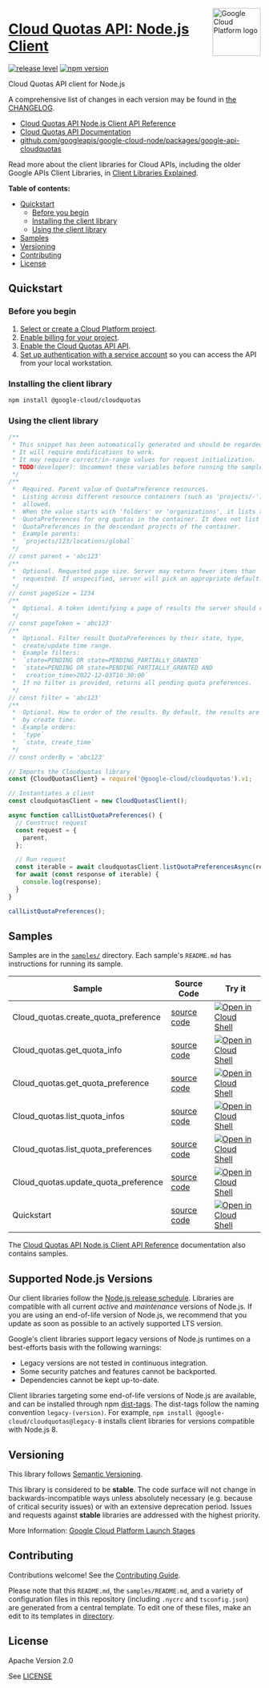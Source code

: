 [//]: # "This README.md file is auto-generated, all changes to this file will be lost."
[//]: # "To regenerate it, use `python -m synthtool`."
<img src="https://avatars2.githubusercontent.com/u/2810941?v=3&s=96" alt="Google Cloud Platform logo" title="Google Cloud Platform" align="right" height="96" width="96"/>

# [Cloud Quotas API: Node.js Client](https://github.com/googleapis/google-cloud-node/tree/main/packages/google-api-cloudquotas)

[![release level](https://img.shields.io/badge/release%20level-stable-brightgreen.svg?style=flat)](https://cloud.google.com/terms/launch-stages)
[![npm version](https://img.shields.io/npm/v/@google-cloud/cloudquotas.svg)](https://www.npmjs.org/package/@google-cloud/cloudquotas)




Cloud Quotas API client for Node.js


A comprehensive list of changes in each version may be found in
[the CHANGELOG](https://github.com/googleapis/google-cloud-node/tree/main/packages/google-api-cloudquotas/CHANGELOG.md).

* [Cloud Quotas API Node.js Client API Reference][client-docs]
* [Cloud Quotas API Documentation][product-docs]
* [github.com/googleapis/google-cloud-node/packages/google-api-cloudquotas](https://github.com/googleapis/google-cloud-node/tree/main/packages/google-api-cloudquotas)

Read more about the client libraries for Cloud APIs, including the older
Google APIs Client Libraries, in [Client Libraries Explained][explained].

[explained]: https://cloud.google.com/apis/docs/client-libraries-explained

**Table of contents:**


* [Quickstart](#quickstart)
  * [Before you begin](#before-you-begin)
  * [Installing the client library](#installing-the-client-library)
  * [Using the client library](#using-the-client-library)
* [Samples](#samples)
* [Versioning](#versioning)
* [Contributing](#contributing)
* [License](#license)

## Quickstart

### Before you begin

1.  [Select or create a Cloud Platform project][projects].
1.  [Enable billing for your project][billing].
1.  [Enable the Cloud Quotas API API][enable_api].
1.  [Set up authentication with a service account][auth] so you can access the
    API from your local workstation.

### Installing the client library

```bash
npm install @google-cloud/cloudquotas
```


### Using the client library

```javascript
/**
 * This snippet has been automatically generated and should be regarded as a code template only.
 * It will require modifications to work.
 * It may require correct/in-range values for request initialization.
 * TODO(developer): Uncomment these variables before running the sample.
 */
/**
 *  Required. Parent value of QuotaPreference resources.
 *  Listing across different resource containers (such as 'projects/-') is not
 *  allowed.
 *  When the value starts with 'folders' or 'organizations', it lists the
 *  QuotaPreferences for org quotas in the container. It does not list the
 *  QuotaPreferences in the descendant projects of the container.
 *  Example parents:
 *  `projects/123/locations/global`
 */
// const parent = 'abc123'
/**
 *  Optional. Requested page size. Server may return fewer items than
 *  requested. If unspecified, server will pick an appropriate default.
 */
// const pageSize = 1234
/**
 *  Optional. A token identifying a page of results the server should return.
 */
// const pageToken = 'abc123'
/**
 *  Optional. Filter result QuotaPreferences by their state, type,
 *  create/update time range.
 *  Example filters:
 *  `state=PENDING OR state=PENDING_PARTIALLY_GRANTED`
 *  `state=PENDING OR state=PENDING_PARTIALLY_GRANTED AND
 *   creation_time>2022-12-03T10:30:00`
 *  If no filter is provided, returns all pending quota preferences.
 */
// const filter = 'abc123'
/**
 *  Optional. How to order of the results. By default, the results are ordered
 *  by create time.
 *  Example orders:
 *  `type`
 *  `state, create_time`
 */
// const orderBy = 'abc123'

// Imports the Cloudquotas library
const {CloudQuotasClient} = require('@google-cloud/cloudquotas').v1;

// Instantiates a client
const cloudquotasClient = new CloudQuotasClient();

async function callListQuotaPreferences() {
  // Construct request
  const request = {
    parent,
  };

  // Run request
  const iterable = await cloudquotasClient.listQuotaPreferencesAsync(request);
  for await (const response of iterable) {
    console.log(response);
  }
}

callListQuotaPreferences();

```



## Samples

Samples are in the [`samples/`](https://github.com/googleapis/google-cloud-node/tree/main/packages/google-api-cloudquotas/samples) directory. Each sample's `README.md` has instructions for running its sample.

| Sample                      | Source Code                       | Try it |
| --------------------------- | --------------------------------- | ------ |
| Cloud_quotas.create_quota_preference | [source code](https://github.com/googleapis/google-cloud-node/blob/main/packages/google-api-cloudquotas/samples/generated/v1/cloud_quotas.create_quota_preference.js) | [![Open in Cloud Shell][shell_img]](https://console.cloud.google.com/cloudshell/open?git_repo=https://github.com/googleapis/google-cloud-node&page=editor&open_in_editor=packages/google-api-cloudquotas/samples/generated/v1/cloud_quotas.create_quota_preference.js,packages/google-api-cloudquotas/samples/README.md) |
| Cloud_quotas.get_quota_info | [source code](https://github.com/googleapis/google-cloud-node/blob/main/packages/google-api-cloudquotas/samples/generated/v1/cloud_quotas.get_quota_info.js) | [![Open in Cloud Shell][shell_img]](https://console.cloud.google.com/cloudshell/open?git_repo=https://github.com/googleapis/google-cloud-node&page=editor&open_in_editor=packages/google-api-cloudquotas/samples/generated/v1/cloud_quotas.get_quota_info.js,packages/google-api-cloudquotas/samples/README.md) |
| Cloud_quotas.get_quota_preference | [source code](https://github.com/googleapis/google-cloud-node/blob/main/packages/google-api-cloudquotas/samples/generated/v1/cloud_quotas.get_quota_preference.js) | [![Open in Cloud Shell][shell_img]](https://console.cloud.google.com/cloudshell/open?git_repo=https://github.com/googleapis/google-cloud-node&page=editor&open_in_editor=packages/google-api-cloudquotas/samples/generated/v1/cloud_quotas.get_quota_preference.js,packages/google-api-cloudquotas/samples/README.md) |
| Cloud_quotas.list_quota_infos | [source code](https://github.com/googleapis/google-cloud-node/blob/main/packages/google-api-cloudquotas/samples/generated/v1/cloud_quotas.list_quota_infos.js) | [![Open in Cloud Shell][shell_img]](https://console.cloud.google.com/cloudshell/open?git_repo=https://github.com/googleapis/google-cloud-node&page=editor&open_in_editor=packages/google-api-cloudquotas/samples/generated/v1/cloud_quotas.list_quota_infos.js,packages/google-api-cloudquotas/samples/README.md) |
| Cloud_quotas.list_quota_preferences | [source code](https://github.com/googleapis/google-cloud-node/blob/main/packages/google-api-cloudquotas/samples/generated/v1/cloud_quotas.list_quota_preferences.js) | [![Open in Cloud Shell][shell_img]](https://console.cloud.google.com/cloudshell/open?git_repo=https://github.com/googleapis/google-cloud-node&page=editor&open_in_editor=packages/google-api-cloudquotas/samples/generated/v1/cloud_quotas.list_quota_preferences.js,packages/google-api-cloudquotas/samples/README.md) |
| Cloud_quotas.update_quota_preference | [source code](https://github.com/googleapis/google-cloud-node/blob/main/packages/google-api-cloudquotas/samples/generated/v1/cloud_quotas.update_quota_preference.js) | [![Open in Cloud Shell][shell_img]](https://console.cloud.google.com/cloudshell/open?git_repo=https://github.com/googleapis/google-cloud-node&page=editor&open_in_editor=packages/google-api-cloudquotas/samples/generated/v1/cloud_quotas.update_quota_preference.js,packages/google-api-cloudquotas/samples/README.md) |
| Quickstart | [source code](https://github.com/googleapis/google-cloud-node/blob/main/packages/google-api-cloudquotas/samples/quickstart.js) | [![Open in Cloud Shell][shell_img]](https://console.cloud.google.com/cloudshell/open?git_repo=https://github.com/googleapis/google-cloud-node&page=editor&open_in_editor=packages/google-api-cloudquotas/samples/quickstart.js,packages/google-api-cloudquotas/samples/README.md) |



The [Cloud Quotas API Node.js Client API Reference][client-docs] documentation
also contains samples.

## Supported Node.js Versions

Our client libraries follow the [Node.js release schedule](https://github.com/nodejs/release#release-schedule).
Libraries are compatible with all current _active_ and _maintenance_ versions of
Node.js.
If you are using an end-of-life version of Node.js, we recommend that you update
as soon as possible to an actively supported LTS version.

Google's client libraries support legacy versions of Node.js runtimes on a
best-efforts basis with the following warnings:

* Legacy versions are not tested in continuous integration.
* Some security patches and features cannot be backported.
* Dependencies cannot be kept up-to-date.

Client libraries targeting some end-of-life versions of Node.js are available, and
can be installed through npm [dist-tags](https://docs.npmjs.com/cli/dist-tag).
The dist-tags follow the naming convention `legacy-(version)`.
For example, `npm install @google-cloud/cloudquotas@legacy-8` installs client libraries
for versions compatible with Node.js 8.

## Versioning

This library follows [Semantic Versioning](http://semver.org/).



This library is considered to be **stable**. The code surface will not change in backwards-incompatible ways
unless absolutely necessary (e.g. because of critical security issues) or with
an extensive deprecation period. Issues and requests against **stable** libraries
are addressed with the highest priority.






More Information: [Google Cloud Platform Launch Stages][launch_stages]

[launch_stages]: https://cloud.google.com/terms/launch-stages

## Contributing

Contributions welcome! See the [Contributing Guide](https://github.com/googleapis/google-cloud-node/blob/main/CONTRIBUTING.md).

Please note that this `README.md`, the `samples/README.md`,
and a variety of configuration files in this repository (including `.nycrc` and `tsconfig.json`)
are generated from a central template. To edit one of these files, make an edit
to its templates in
[directory](https://github.com/googleapis/synthtool).

## License

Apache Version 2.0

See [LICENSE](https://github.com/googleapis/google-cloud-node/blob/main/LICENSE)

[client-docs]: https://cloud.google.com/nodejs/docs/reference/cloudquotas/latest
[product-docs]: https://cloud.google.com/docs/quota/api-overview
[shell_img]: https://gstatic.com/cloudssh/images/open-btn.png
[projects]: https://console.cloud.google.com/project
[billing]: https://support.google.com/cloud/answer/6293499#enable-billing
[enable_api]: https://console.cloud.google.com/flows/enableapi?apiid=cloudquotas.googleapis.com
[auth]: https://cloud.google.com/docs/authentication/getting-started

